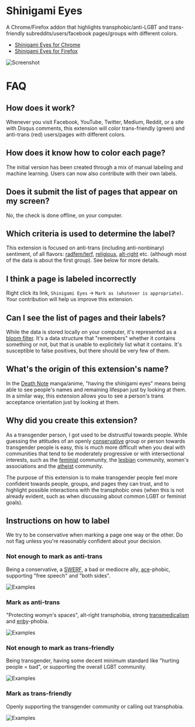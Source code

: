 # Shinigami Eyes

A Chrome/Firefox addon that highlights transphobic/anti-LGBT and trans-friendly subreddits/users/facebook pages/groups with different colors.

* [Shinigami Eyes for Chrome](https://chrome.google.com/webstore/detail/ijcpiojgefnkmcadacmacogglhjdjphj/)
* [Shinigami Eyes for Firefox](https://addons.mozilla.org/en-US/firefox/addon/shinigami-eyes/)

![Screenshot](https://raw.githubusercontent.com/shinigami-eyes/shinigami-eyes/master/images/preview.png)

# FAQ
## How does it work?
Whenever you visit Facebook, YouTube, Twitter, Medium, Reddit, or a site with Disqus comments, this extension will color trans-friendly (green) and anti-trans (red) users/pages with different colors.

## How does it know how to color each page?
The initial version has been created through a mix of manual labeling and machine learning. Users can now also contribute with their own labels.

## Does it submit the list of pages that appear on my screen?
No, the check is done offline, on your computer.

## Which criteria is used to determine the label?
This extension is focused on anti-trans (including anti-nonbinary) sentiment, of all flavors: [radfem/terf](https://rationalwiki.org/wiki/Trans-exclusionary_radical_feminism), [religious](https://rationalwiki.org/wiki/Gender_ideology), [alt-right](https://rationalwiki.org/wiki/Alt-right) etc. (although most of the data is about the first group). See below for more details.

## I think a page is labeled incorrectly
Right click its link, `Shinigami Eyes` -> `Mark as (whatever is appropriate)`. Your contribution will help us improve this extension.

## Can I see the list of pages and their labels?
While the data is stored locally on your computer, it's represented as a [bloom filter](https://en.wikipedia.org/wiki/Bloom_filter). It's a data structure that "remembers" whether it contains something or not, but that is unable to explicitely list what it contains.
It's susceptible to false positives, but there should be very few of them.

## What's the origin of this extension's name?
In the [Death Note](https://en.wikipedia.org/wiki/Death_Note) manga/anime, "having the shinigami eyes" means being able to see people's names and remaining lifespan just by looking at them. In a similar way, this extension allows you to see a person's trans acceptance orientation just by looking at them.

## Why did you create this extension?
As a transgender person, I got used to be distrustful towards people. While guessing the attitudes of an openly [conservative](https://rationalwiki.org/wiki/Pope_Francis#On_gender.2C_sex_and_sexuality) group or person towards transgender people is easy, this is much more difficult when you deal with communities that tend to be moderately progressive or with intersectional interests, such as the [feminist](https://rationalwiki.org/wiki/Trans-exclusionary_radical_feminism) community, the [lesbian](https://www.pinknews.co.uk/2018/07/07/anti-trans-group-allowed-to-lead-pride-in-london-march-after-hijack/) community, women's associations and the [atheist](https://the-orbit.net/zinniajones/2014/05/atheist-transphobia-superstition-over-science/) community.

The purpose of this extension is to make transgender people feel more confident towards people, groups, and pages they can trust, and to highlight possible interactions with the transphobic ones (when this is not already evident, such as when discussing about common LGBT or feminist goals).

## Instructions on how to label
We try to be conservative when marking a page one way or the other. Do not flag unless you're reasonably confident about your decision.
### Not enough to mark as anti-trans
Being a conservative, a [SWERF](https://rationalwiki.org/wiki/Trans-exclusionary_radical_feminism#Sex_worker-exclusionary_radical_feminism), a bad or mediocre ally, [ace](https://rationalwiki.org/wiki/Asexuality)-phobic, supporting "free speech" and "both sides".

![Examples](https://raw.githubusercontent.com/shinigami-eyes/shinigami-eyes/master/images/example-not-anti-trans.png)
### Mark as anti-trans
"Protecting womyn's spaces", alt-right transphobia, strong [transmedicalism](https://rationalwiki.org/wiki/Transgender_glossary#Truscum) and [enby](https://rationalwiki.org/wiki/Non-binary_gender)-phobia.

![Examples](https://raw.githubusercontent.com/shinigami-eyes/shinigami-eyes/master/images/example-anti-trans.png)
### Not enough to mark as trans-friendly
Being transgender, having some decent minimum standard like "hurting people = bad", or supporting the overall LGBT community.

![Examples](https://raw.githubusercontent.com/shinigami-eyes/shinigami-eyes/master/images/example-not-trans-friendly.png)
### Mark as trans-friendly
Openly supporting the transgender community or calling out transphobia.

![Examples](https://raw.githubusercontent.com/shinigami-eyes/shinigami-eyes/master/images/example-trans-friendly.png)
